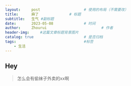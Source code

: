 ```yaml
---
layout:     post   				    # 使用的布局（不需要改）
title:      麻了 				# 标题 
subtitle:   生气 #副标题
date:       2023-05-08 				# 时间
author:     Zhourui 						# 作者
header-img:  	#这篇文章标题背景图片
catalog: true 						# 是否归档
tags:								#标签
    - 生活
---
```


## Hey
>怎么会有偷袜子外卖的xx啊

